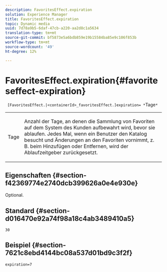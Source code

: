 ```yaml
---
description: FavoritesEffect.expiration
solution: Experience Manager
title: FavoritesEffect.expiration
topic: Dynamic media
uuid: 7d78a9b5-6daf-47cb-a220-aa2d8c1a5634
translation-type: tm+mt
source-git-commit: bf5873e5a6bdb859e19b15584ba85e9c106f853b
workflow-type: tm+mt
source-wordcount: '49'
ht-degree: 12%

---
```



# FavoritesEffect.expiration{#favoriteseffect-expiration}

` [FavoritesEffect.|<containerId>_favoritesEffect.]expiration= *`Tage`*`

<table id="table_2B109D2F91E64B5382B31921C3780FA5"> 
 <tbody> 
  <tr> 
   <td colname="col1"> <p><span class="codeph"><span class="varname"> Tage</span></span> </p> </td> 
   <td colname="col2"> <p> Anzahl der Tage, an denen die Sammlung von Favoriten auf dem System des Kunden aufbewahrt wird, bevor sie ablaufen. Jedes Mal, wenn ein Benutzer den Katalog besucht und Änderungen an den Favoriten vornimmt, z. B. beim Hinzufügen oder Entfernen, wird der Ablaufzeitgeber zurückgesetzt. </p> </td> 
  </tr> 
 </tbody> 
</table>

## Eigenschaften {#section-f42369774e2740dcb399626a0e4e930e}

Optional.

## Standard {#section-d016470e92a74f98a18c4ab3489410a5}

`30`

## Beispiel {#section-7621c8ebd4144bc08a537d01bd9c3f2f}

`expiration=7`
